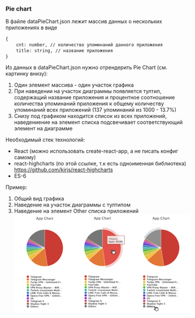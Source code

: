 ### Pie chart

В файле dataPieChart.json лежит массив данных о нескольких приложениях в виде
```
{
    cnt: number, // количество упоминаний данного приложения
    title: string, // название приложения
}
```

Из данных в dataPieChart.json нужно отрендерить Pie Chart (см. картинку внизу):
1. Один элемент массива - один участок графика
2. При наведении на участок диаграммы появляется тултип, содержащий название приложения
    и процентное соотношение количества упоминаний приложения к общему количеству упоминаний всех приложений
    (137 упоминаний из 1000 - 13.7%)
3. Снизу под графиком находится список из всех приложений, наведениение на элемент списка подсвечивает соответствующий элемент на диаграмме

Необходимый стек технологий:
* React (можно использовать create-react-app, а не писать конфиг самому)
* react-highcharts (по этой ссылке, т.к есть одноименная библиотека) https://github.com/kirjs/react-highcharts
* ES-6

Пример:
1. Общий вид графика
2. Наведение на участок диаграммы с тултипом
3. Наведение на элемент Other списка приложений
![chart_example](./chart_example.png)
